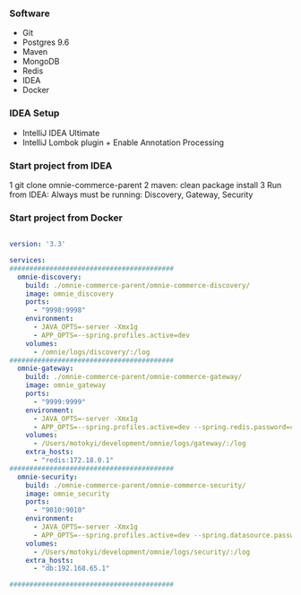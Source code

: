 
### Software
- Git
- Postgres 9.6
- Maven 
- MongoDB
- Redis
- IDEA
- Docker


### IDEA Setup  
- IntelliJ IDEA Ultimate
- IntelliJ Lombok plugin + Enable Annotation Processing


### Start project from IDEA
1 git clone omnie-commerce-parent
2 maven: clean package install
3 Run from IDEA: Always must be running: Discovery, Gateway, Security


### Start project from Docker
```yaml

version: '3.3'

services:
#########################################
  omnie-discovery:
    build: ./omnie-commerce-parent/omnie-commerce-discovery/
    image: omnie_discovery
    ports:
      - "9998:9998"
    environment:
      - JAVA_OPTS=-server -Xmx1g
      - APP_OPTS=--spring.profiles.active=dev
    volumes:
      - /omnie/logs/discovery/:/log
#########################################
  omnie-gateway:
    build: ./omnie-commerce-parent/omnie-commerce-gateway/
    image: omnie_gateway
    ports:
      - "9999:9999"
    environment:
      - JAVA_OPTS=-server -Xmx1g
      - APP_OPTS=--spring.profiles.active=dev --spring.redis.password=cISePhIrChOrMACkeTICiAhECludeWha
    volumes:
      - /Users/motokyi/development/omnie/logs/gateway/:/log
    extra_hosts:
      - "redis:172.18.0.1"
#########################################
  omnie-security:
    build: ./omnie-commerce-parent/omnie-commerce-security/
    image: omnie_security
    ports:
      - "9010:9010"
    environment:
      - JAVA_OPTS=-server -Xmx1g
      - APP_OPTS=--spring.profiles.active=dev --spring.datasource.password=geek --spring.datasource.user=postgres --spring.datasource.url=jdbc:postgresql://192.168.65.1:5432/omnie_commerce
    volumes:
      - /Users/motokyi/development/omnie/logs/security/:/log
    extra_hosts:
      - "db:192.168.65.1"

#########################################
```

